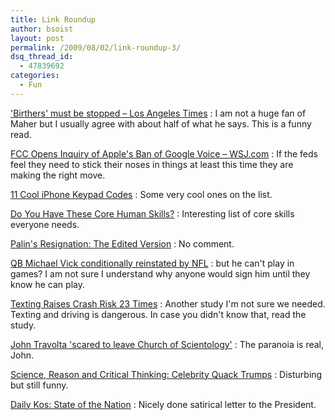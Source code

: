 ```yaml
---
title: Link Roundup
author: bsoist
layout: post
permalink: /2009/08/02/link-roundup-3/
dsq_thread_id:
  - 47839692
categories:
  - Fun
---
```

<a href="http://www.latimes.com/news/opinion/commentary/la-oe-maher31-2009jul31,0,622151.story" tags="politics,conspiracy,gop,birthers,obama">'Birthers' must be stopped &#8211; Los Angeles Times</a>
:   I am not a huge fan of Maher but I usually agree with about half of what he says. This is a funny read. 

<a href="http://online.wsj.com/article/SB124908121794098073.html" tags="google,fcc,iphone,apple">FCC Opens Inquiry of Apple's Ban of Google Voice &#8211; WSJ.com</a>
:   If the feds feel they need to stick their noses in things at least this time they are making the right move. 

<a href="http://www.makeuseof.com/tag/cool-iphone-keypad-codes/" tags="mobile,iphone,code,tips,codes">11 Cool iPhone Keypad Codes</a>
:   Some very cool ones on the list. 

<a href="http://personalmba.com/core-human-skills/" tags="education,lifehacks,selfimprovement,learning">Do You Have These Core Human Skills?</a>
:   Interesting list of core skills everyone needs. 

<a href="http://www.vanityfair.com/politics/features/2009/07/palin-speech-edit-200907" tags="writing,speech,funny,politics,grammar,humor,palin">Palin's Resignation: The Edited Version</a>
:   No comment. 

<a href="http://www.chron.com/disp/story.mpl/sports/fb/texansfront/6549389.html" tags="nfl,vick,football">QB Michael Vick conditionally reinstated by NFL</a>
:   but he can't play in games? I am not sure I understand why anyone would sign him until they know he can play. 

<a href="http://www.nytimes.com/2009/07/28/technology/28texting.html?_r=2&#038;hp" tags="texting,traffic,sms">Texting Raises Crash Risk 23 Times</a>
:   Another study I'm not sure we needed. Texting and driving is dangerous. In case you didn't know that, read the study. 

<a href="http://www.news.com.au/story/0,27574,25840319-2,00.html" tags="scientology,religion,autism,blackmail,travolta">John Travolta 'scared to leave Church of Scientology'</a>
:   The paranoia is real, John. 

<a href="http://crispian-jago.blogspot.com/2009/07/celebrity-quack-trumps.html" tags="humor">Science, Reason and Critical Thinking: Celebrity Quack Trumps</a>
:   Disturbing but still funny. 

<a href="http://www.dailykos.com/storyonly/2009/7/25/756972/-Dear-Mr.-President" tags="insurance,healthcare">Daily Kos: State of the Nation</a>
:   Nicely done satirical letter to the President. </dl>